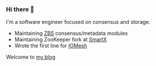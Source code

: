 ### Hi there 👋

I'm a software engineer focused on consensus and storage.

- Maintaining [ZBS](https://www.smartx.com/global/smtx-os) consensus/metadata modules
- Maintaining ZooKeeper fork at [SmartX](https://www.smartx.com/global)
- Wrote the first line for [IOMesh](https://iomesh.com)

Welcome to [my blog](https://fuis.me)
